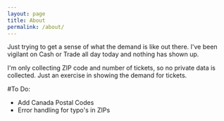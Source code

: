 ```yaml
---
layout: page
title: About
permalink: /about/
---
```


Just trying to get a sense of what the demand is like out there. I've been vigilant on Cash or Trade all day today and nothing has shown up. 

I'm only collecting ZIP code and number of tickets, so no private data is collected. Just an exercise in showing the demand for tickets. 

#To Do: 
* Add Canada Postal Codes
* Error handling for typo's in ZIPs